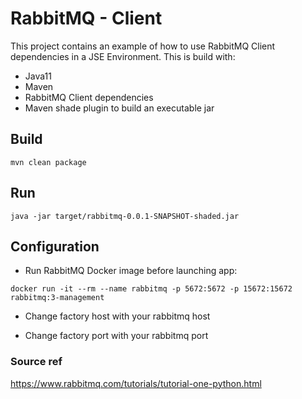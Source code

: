# RabbitMQ - Client

This project contains an example of how to use RabbitMQ Client dependencies in a JSE Environment. This is build with:
* Java11
* Maven
* RabbitMQ Client dependencies
* Maven shade plugin to build an executable jar

## Build
```shell
mvn clean package
```

## Run
```shell
java -jar target/rabbitmq-0.0.1-SNAPSHOT-shaded.jar
```

## Configuration
* Run RabbitMQ Docker image before launching app: 

```shell
docker run -it --rm --name rabbitmq -p 5672:5672 -p 15672:15672 rabbitmq:3-management
```

* Change factory host with your rabbitmq host 

* Change factory port with your rabbitmq port

### Source ref

https://www.rabbitmq.com/tutorials/tutorial-one-python.html